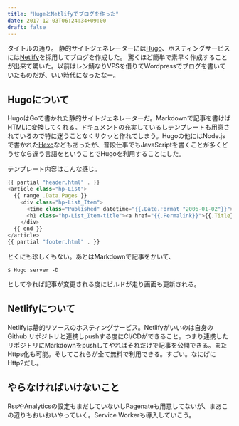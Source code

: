 ```yaml
---
title: "HugeとNetlifyでブログを作った"
date: 2017-12-03T06:24:34+09:00
draft: false
---
```


タイトルの通り。
静的サイトジェネレーターには[Hugo](https://gohugo.io/)、ホスティングサービスには[Netlify](https://www.netlify.com/)を採用してブログを作成した。
驚くほど簡単で素早く作成することが出来て驚いた。以前はレン鯖なりVPSを借りてWordpressでブログを書いていたものだが、いい時代になったなー。

## Hugoについて

HugoはGoで書かれた静的サイトジェネレーターだ。Markdownで記事を書けばHTMLに変換してくれる。ドキュメントの充実しているしテンプレートも用意されているので特に迷うことなくサクッと作れてしまう。Hugoの他にはNode.jsで書かれた[Hexo](https://hexo.io/)などもあったが、普段仕事でもJavaScriptを書くことが多くどうせなら違う言語をということでHugoを利用することにした。

テンプレート内容はこんな感じ。

```javascript
{{ partial "header.html" . }}
<article class="hp-List">
  {{ range .Data.Pages }}
    <div class="hp-List_Item">
      <time class="Published" datetime="{{.Date.Format "2006-01-02"}}">{{.Date.Format "2006-01-02"}}</time>
      <h1 class="hp-List_Item-title"><a href="{{.Permalink}}">{{.Title}}</a></h1>
    </div>
  {{ end }}
</article>
{{ partial "footer.html" . }}
```
とくにも珍しくもない。あとはMarkdownで記事をかいて、

```
$ Hugo server -D
```

としてやれば記事が変更される度にビルドが走り画面も更新される。

## Netlifyについて

Netlifyは静的リソースのホスティングサービス。Netlifyがいいのは自身のGithub リポジトリと連携しpushする度にCI/CDができること。つまり連携したリポジトリにMarkdownをpushしてやればそれだけで記事を公開できる。またHttps化も可能。そしてこれらが全て無料で利用できる。すごい。なにげにHttp2だし。

## やらなければいけないこと

RssやAnalyticsの設定もまだしていないしPagenateも用意してないが、まあこの辺りもおいおいやっていく。Service Workerも導入していこう。
